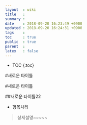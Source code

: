 ```yaml
---
layout  : wiki
title   : 
summary : 
date    : 2018-09-20 16:23:49 +0900
updated : 2018-09-20 16:24:31 +0900
tags    : 
toc     : true
public  : true
parent  : 
latex   : false
---
```

* TOC
{:toc}

#새로운 타이틀

#새로운 타이틀

##새로운 타이틀22

* 항목처리

> 상세설명~~~~~
